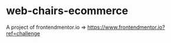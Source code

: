 # web-chairs-ecommerce
A project of frontendmentor.io => https://www.frontendmentor.io?ref=challenge

